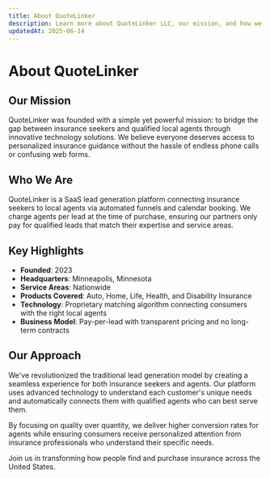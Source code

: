 ```yaml
---
title: About QuoteLinker
description: Learn more about QuoteLinker LLC, our mission, and how we connect insurance seekers with local agents
updatedAt: 2025-06-14
---
```


# About QuoteLinker

## Our Mission

QuoteLinker was founded with a simple yet powerful mission: to bridge the gap between insurance seekers and qualified local agents through innovative technology solutions. We believe everyone deserves access to personalized insurance guidance without the hassle of endless phone calls or confusing web forms.

## Who We Are

QuoteLinker is a SaaS lead generation platform connecting insurance seekers to local agents via automated funnels and calendar booking. We charge agents per lead at the time of purchase, ensuring our partners only pay for qualified leads that match their expertise and service areas.

## Key Highlights

- **Founded**: 2023
- **Headquarters**: Minneapolis, Minnesota
- **Service Areas**: Nationwide
- **Products Covered**: Auto, Home, Life, Health, and Disability Insurance
- **Technology**: Proprietary matching algorithm connecting consumers with the right local agents
- **Business Model**: Pay-per-lead with transparent pricing and no long-term contracts

## Our Approach

We've revolutionized the traditional lead generation model by creating a seamless experience for both insurance seekers and agents. Our platform uses advanced technology to understand each customer's unique needs and automatically connects them with qualified agents who can best serve them.

By focusing on quality over quantity, we deliver higher conversion rates for agents while ensuring consumers receive personalized attention from insurance professionals who understand their specific needs.

Join us in transforming how people find and purchase insurance across the United States.
